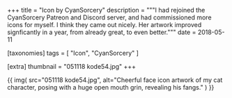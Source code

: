 +++
title = "Icon by CyanSorcery"
description = """I had rejoined the CyanSorcery Patreon and Discord server, and had commissioned more icons for myself. I think they came out nicely. Her artwork improved signficantly in a year, from already great, to even better."""
date = 2018-05-11

[taxonomies]
tags = [
    "Icon", "CyanSorcery"
]

[extra]
thumbnail = "051118 kode54.jpg"
+++

{{
    img(
        src="051118 kode54.jpg",
        alt="Cheerful face icon artwork of my cat character, posing with a huge open mouth grin, revealing his fangs."
    )
}}
